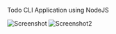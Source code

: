 Todo CLI Application using NodeJS

![Screenshot](https://user-images.githubusercontent.com/49443829/83349729-b35cb880-a354-11ea-932b-fa6641aa0ba3.png)
![Screenshot2](https://user-images.githubusercontent.com/49443829/83349733-bd7eb700-a354-11ea-8f60-d99fcd150bba.png)
